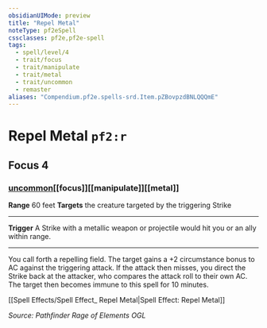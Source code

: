 ```yaml
---
obsidianUIMode: preview
title: "Repel Metal"
noteType: pf2eSpell
cssclasses: pf2e,pf2e-spell
tags:
  - spell/level/4
  - trait/focus
  - trait/manipulate
  - trait/metal
  - trait/uncommon
  - remaster
aliases: "Compendium.pf2e.spells-srd.Item.pZBovpzdBNLQQQmE" 
---
```

# Repel Metal  `pf2:r`  
## Focus 4
### [uncommon](uncommon "Uncommon Rarity Trait")[[focus]][[manipulate]][[metal]]

**Range** 60 feet
**Targets** the creature targeted by the triggering Strike
* * * 
**Trigger** A Strike with a metallic weapon or projectile would hit you or an ally within range.

* * *

You call forth a repelling field. The target gains a +2 circumstance bonus to AC against the triggering attack. If the attack then misses, you direct the Strike back at the attacker, who compares the attack roll to their own AC. The target then becomes immune to this spell for 10 minutes.

[[Spell Effects/Spell Effect_ Repel Metal|Spell Effect: Repel Metal]]

*Source: Pathfinder Rage of Elements*
*OGL*